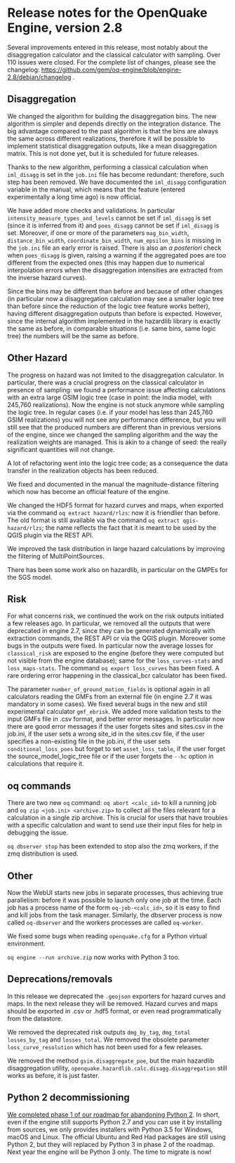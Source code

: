 Release notes for the OpenQuake Engine, version 2.8
===================================================

Several improvements entered in this release, most notably about
the disaggregation calculator and the classical calculator with sampling.
Over 110 issues were closed. For the complete list of changes, please see
the changelog:
https://github.com/gem/oq-engine/blob/engine-2.8/debian/changelog .

Disaggregation
--------------

We changed the algorithm for building the disaggregation bins. The new
algorithm is simpler and depends directly on the integration
distance. The big advantage compared to the past algorithm is that the
bins are always the same across different realizations, therefore it
will be possible to implement statistical disaggregation
outputs, like a mean disaggregation matrix. This is not done yet, but it
is scheduled for future releases.

Thanks to the new algorithm, performing a classical calculation when
`iml_disagg` is set in the `job.ini` file has become redundant:
therefore, such step has been removed. We have
documented the `iml_disagg` configuration variable in the manual,
which means that the feature (entered experimentally a long time ago)
is now official.

We have added more checks and validations.  In particular
`intensity_measure_types_and_levels` cannot be set if `iml_disagg` is
set (since it is inferred from it) and `poes_disagg` cannot be set
if `iml_disagg` is set. Moreover, if one or more of the parameters
`mag_bin_width`, `distance_bin_width`, `coordinate_bin_width`,
`num_epsilon_bins` is missing in the `job.ini` file an early error is
raised. There is also an *a posteriori* check when `poes_disagg` is
given, raising a warning if the aggregated poes are too different from
the expected ones (this may happen due to numerical interpolation
errors when the disaggregation intensities are extracted from the
inverse hazard curves).

Since the bins may be different than before and because of other changes
(in particular now a disaggregation calculation may see a smaller logic
tree than before since the reduction of the logic tree feature works better),
having different disaggregation outputs than before is expected. However,
since the internal algorithm implemented in the hazardlib library is
exactly the same as before, in comparable situations (i.e. same bins,
same logic tree) the numbers will be the same as before.

Other Hazard
--------------

The progress on hazard was not limited to the disaggregation
calculator. In particular, there was a crucial progress on the
classical calculator in presence of sampling: we found a performance
issue affecting calculations with an extra large GSIM logic tree (case
in point: the India model, with 245,760 realizations). Now the engine
is not stuck anymore while sampling the logic tree. In regular cases
(i.e. if your model has less than 245,760 GSIM realizations) you will
not see any performance difference, but you will still see that the
produced numbers are different than in previous versions of the
engine, since we changed the sampling algorithm and the way the
realization weights are managed. This is akin to a change of seed: the
really significant quantities will not change.

A lot of refactoring went into the logic tree code; as a consequence
the data transfer in the realization objects has been reduced.

We fixed and documented in the manual the magnitude-distance filtering
which now has become an official feature of the engine.

We changed the HDF5 format for hazard curves and maps, when exported
via the command `oq extract hazard/rlzs`: now it is friendlier than
before.  The old format is still available via the command `oq extract
qgis-hazard/rlzs`; the name reflects the fact that it is meant to be
used by the QGIS plugin via the REST API.

We improved the task distribution in large hazard calculations by
improving the filtering of MultiPointSources.

There has been some work also on hazardlib, in particular on the GMPEs
for the SGS model.

Risk
----

For what concerns risk, we continued the work on the risk outputs initiated
a few releases ago. In particular, we removed all the outputs that were
deprecated in engine 2.7, since they can be generated dynamically with
extraction commands, the REST API or via the QGIS plugin.
Moreover some bugs in the outputs were fixed. In particular now 
the average losses for `classical_risk` are exposed to the engine
(before they were computed but not visible from the engine database);
same for the `loss_curves-stats` and `loss_maps-stats`. The command
`oq export loss_curves` has been fixed. A rare ordering error happening in the
classical_bcr calculator has been fixed.

The parameter `number_of_ground_motion_fields` is optional again in
all calculators reading the GMFs from an external file (in engine 2.7
it was mandatory in some cases).
We fixed several bugs in the new and still experimental calculator
`gmf_ebrisk`. We added more validation tests to the input GMFs file
in .csv format, and better error messages. In particular now there are good
error messages if the user forgets sites and sites.csv in the job.ini,
if the user sets a wrong site_id in the sites.csv file,
if the user specifies a non-existing file in the job.ini, if the user
sets `conditional_loss_poes` but forget to set `asset_loss_table`,
if the user forget the source_model_logic_tree file or if the user forgets
the `--hc` option in calculations that require it.

oq commands
---------------

There are two new `oq` command: `oq abort <calc_id>` to kill a running job
and `oq zip <job.ini> <archive.zip>` to collect all the files relevant for
a calculation in a single zip archive. This is crucial for users that
have troubles with a specific calculation and want to send use their
input files for help in debugging the issue.

`oq dbserver stop` has been extended to stop also the zmq workers,
if the zmq distribution is used.

Other
--------------

Now the WebUI starts new jobs in separate processes, thus achieving true
parallelism: before it was possible to launch only one job at the time.
Each job has a process name of the form `oq-job-<calc_id>`, so it is
easy to find and kill jobs from the task manager. Similarly, the dbserver
process is now called `oq-dbserver` and the workers processes are called
`oq-worker`. 

We fixed some bugs when reading `openquake.cfg` for a Python virtual
environment.

`oq engine --run archive.zip` now works with Python 3 too.

Deprecations/removals
----------------------

In this release we deprecated the `.geojson` exporters for hazard curves
and maps. In the next release they will be removed. Hazard curves and maps
should be exported in .csv or .hdf5 format, or even read programmatically
from the datastore.

We removed the deprecated risk outputs `dmg_by_tag`, `dmg_total`
`losses_by_tag` and `losses_total`.  We removed the obsolete parameter
`loss_curve_resolution` which has not been used for a few releases.

We removed the method `gsim.disaggregate_poe`, but the main hazardlib
disaggregation utility, `openquake.hazardlib.calc.disagg.disaggregation`
still works as before, it is just faster.

Python 2 decommissioning
------------------------

[We completed phase 1 of our roadmap for abandoning Python 2](https://github.com/gem/oq-engine/issues/2803). In
short, even if the engine still supports Python 2.7 and you can use
it by installing from sources, we only provides installers with
Python 3.5 for Windows, macOS and Linux. The
official Ubuntu and Red Had packages are still using Python 2, but they
will replaced by Python 3 in phase 2 of the roadmap. Next year the
engine will be Python 3 only. The time to migrate is now!
